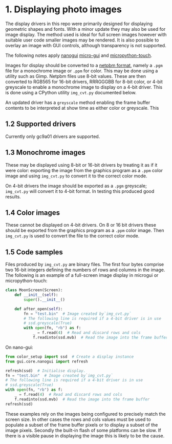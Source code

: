 # 1. Displaying photo images

The display drivers in this repo were primarily designed for displaying geometric shapes
and fonts. With a minor update they may also be used for image display. The method used is
ideal for full screen images however with suitable user code smaller images may be
rendered. It is also possible to overlay an image with GUI controls, although transparency
is not supported.

The following notes apply
[nanogui](https://github.com/peterhinch/micropython-nano-gui)
[micro-gui](https://github.com/peterhinch/micropython-micro-gui) and
[micropython-touch](https://github.com/peterhinch/micropython-touch).

Images for display should be converted to a [netpbm format](https://en.wikipedia.org/wiki/Netpbm),
namely a `.pgm` file for a monochrome image or `.ppm` for color. This may be
done using a utility such as Gimp. Netpbm files use 8-bit values. These are then
converted to RGB565 for 16-bit drivers, RRRGGGBB for 8-bit color, or 4-bit
greyscale to enable a monochrome image to display on a 4-bit driver. This is
done using a CPython utility `img_cvt.py` documented below.

An updated driver has a `greyscale` method enabling the frame buffer contents to
be interpreted at show time as either color or greyscale. This

## 1.2 Supported drivers

Currently only gc9a01 drivers are supported.

## 1.3 Monochrome images

These may be displayed using 8-bit or 16-bit drivers by treating it as if it
were color: exporting the image from the graphics program as a `.ppm` color
image and using `img_cvt.py` to convert it to the correct color mode.

On 4-bit drivers the image should be exported as a `.pgm` greyscale;
`img_cvt.py` will convert it to 4-bit format. In testing this produced good
results.

## 1.4 Color images

These cannot be displayed on 4-bit drivers. On 8 or 16 bit drivers these should
be exported from the graphics program as a `.ppm` color image. Then `img_cvt.py`
is used to convert the file to the correct color mode.

## 1.5 Code samples

Files produced by `img_cvt.py` are binary files. The first four bytes comprise
two 16-bit integers defining the numbers of rows and columns in the image. The
following is an example of a full-screen image display in microgui or
micropython-touch:
```py
class MoonScreen(Screen):
    def __init__(self):
        super().__init__()

    def after_open(self):
        fn = "test.bin"  # Image created by`img_cvt.py`
        # The following line is required if a 4-bit driver is in use
        # ssd.greyscale(True)
        with open(fn, "rb") as f:
            _ = f.read(4)  # Read and discard rows and cols
            f.readinto(ssd.mvb)  # Read the image into the frame buffer
```
On nano-gui:
```py
from color_setup import ssd  # Create a display instance
from gui.core.nanogui import refresh

refresh(ssd)  # Initialise display.
fn = "test.bin"  # Image created by`img_cvt.py`
# The following line is required if a 4-bit driver is in use
# ssd.greyscale(True)
with open(fn, "rb") as f:
    _ = f.read(4)  # Read and discard rows and cols
    f.readinto(ssd.mvb)  # Read the image into the frame buffer
refresh(ssd)
```
These examples rely on the images being configured to precisely match the screen
size. In other cases the rows and cols values must be used to populate a subset
of the frame buffer pixels or to display a subset of the image pixels. Secondly
the built-in flash of some platforms can be slow. If there is a visible pause in
displaying the image this is likely to be the cause.
